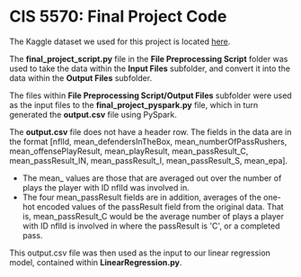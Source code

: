 # CIS 5570: Final Project Code

The Kaggle dataset we used for this project is located [here](https://www.kaggle.com/c/nfl-big-data-bowl-2021).

The **final_project_script.py** file in the **File Preprocessing Script** folder was used to take the data within the **Input Files** subfolder, and convert it into the data within the **Output Files** subfolder.

The files within **File Preprocessing Script/Output Files** subfolder were used as the input files to the **final_project_pyspark.py** file, which in turn generated the **output.csv** file using PySpark.

The **output.csv** file does not have a header row. The fields in the data are in the format [nflId, mean_defendersInTheBox, mean_numberOfPassRushers, mean_offensePlayResult, mean_playResult, mean_passResult_C, mean_passResult_IN, mean_passResult_I, mean_passResult_S, mean_epa].
* The mean_<field> values are those that are averaged out over the number of plays the player with ID nflId was involved in.
* The four mean_passResult fields are in addition, averages of the one-hot encoded values of the passResult field from the original data. That is, mean_passResult_C would be the average number of plays a player with ID nflId is involved in where the passResult is 'C', or a completed pass.

This output.csv file was then used as the input to our linear regression model, contained within **LinearRegression.py**.

